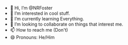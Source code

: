 - 👋 Hi, I’m @NRFoster
- 👀 I’m interested in cool stuff.
- 🌱 I’m currently learning Everything.
- 💞️ I’m looking to collaborate on things that interest me.
- 📫 How to reach me (Don't)
- 😄 Pronouns: He/Him

<!---
NRFoster/NRFoster is a ✨ special ✨ repository because its `README.md` (this file) appears on your GitHub profile.
You can click the Preview link to take a look at your changes.
--->
